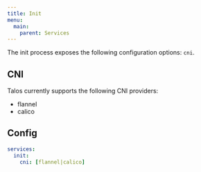 ```yaml
---
title: Init
menu:
  main:
    parent: Services
---
```


The init process exposes the following configuration options: `cni`.

## CNI

Talos currently supports the following CNI providers:

- flannel
- calico

## Config
```yaml
services:
  init:
    cni: [flannel|calico]
```

